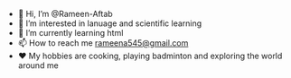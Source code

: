 - 👋 Hi, I’m @Rameen-Aftab
- 👀 I’m interested in lanuage and scientific learning
- 🌱 I’m currently learning html
- 📫 How to reach me rameena545@gmail.com
- ❤ My hobbies are cooking, playing badminton and exploring the world around me

